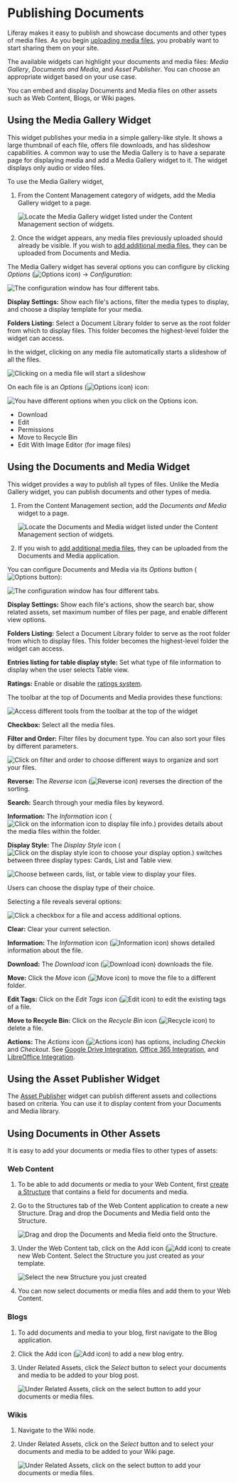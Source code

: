 # Publishing Documents

Liferay makes it easy to publish and showcase documents and other types of media files. As you begin [uploading media files](../uploading-and-managing/uploading-files.md), you probably want to start sharing them on your site.

The available widgets can highlight your documents and media files: *Media Gallery*, *Documents and Media*, and *Asset Publisher*. You can choose an appropriate widget based on your use case. 

You can embed and display Documents and Media files on other assets such as Web Content, Blogs, or Wiki pages.

## Using the Media Gallery Widget 

This widget publishes your media in a simple gallery-like style. It shows a large thumbnail of each file, offers file downloads, and has slideshow capabilities. A common way to use the Media Gallery is to have a separate page for displaying media and add a Media Gallery widget to it. The widget displays only audio or video files. 

To use the Media Gallery widget,

1. From the Content Management category of widgets, add the Media Gallery widget to a page. 

    ![Locate the Media Gallery widget listed under the Content Management section of widgets.](publishing-documents-on-a-dxp-site/images/01.png)

1. Once the widget appears, any media files previously uploaded should already be visible. If you wish to [add additional media files](../uploading-and-managing/uploading-files.md), they can be uploaded from Documents and Media.

The Media Gallery widget has several options you can configure by clicking *Options* (![Options icon](../../../images/icon-options.png)) &rarr; _Configuration_: 

![The configuration window has four different tabs.](publishing-documents-on-a-dxp-site/images/02.png)

**Display Settings:** Show each file's actions, filter the media types to display, and choose a display template for your media.

**Folders Listing:** Select a Document Library folder to serve as the root folder from which to display files. This folder becomes the highest-level folder the widget can access. 

In the widget, clicking on any media file automatically starts a slideshow of all the files.

![Clicking on a media file will start a slideshow](publishing-documents-on-a-dxp-site/images/03.png)

On each file is an *Options* (![Options icon](../../../images/icon-options.png)) icon: 

![You have different options when you click on the Options icon.](publishing-documents-on-a-dxp-site/images/04.png)

 * Download
 * Edit
 * Permissions
 * Move to Recycle Bin
 * Edit With Image Editor (for image files)

## Using the Documents and Media Widget 

This widget provides a way to publish all types of files. Unlike the Media Gallery widget, you can publish documents and other types of media.

1. From the Content Management section, add the *Documents and Media* widget to a page.

    ![Locate the Documents and Media widget listed under the Content Management section of widgets.](publishing-documents-on-a-dxp-site/images/05.png)

1. If you wish to [add additional media files](../uploading-and-managing/uploading-files.md), they can be uploaded from the Documents and Media application.

You can configure Documents and Media via its *Options* button (![Options button](../../../images/icon-options.png)): 

![The configuration window has four different tabs.](publishing-documents-on-a-dxp-site/images/06.png)

**Display Settings:** Show each file's actions, show the search bar, show related assets, set maximum number of files per page, and enable different view options.

**Folders Listing:** Select a Document Library folder to serve as the root folder from which to display files. This folder becomes the highest-level folder the widget can access. 

**Entries listing for table display style:** Set what type of file information to display when the user selects Table view.

**Ratings:** Enable or disable the [ratings system](../../../collaboration-and-social/social-tools/user-guide/using-the-ratings-system.md).

The toolbar at the top of Documents and Media provides these functions: 

![Access different tools from the toolbar at the top of the widget](publishing-documents-on-a-dxp-site/images/07.png)

**Checkbox:** Select all the media files.

**Filter and Order:** Filter files by document type. You can also sort your files by different parameters.

![Click on filter and order to choose different ways to organize and sort your files.](publishing-documents-on-a-dxp-site/images/08.png)

**Reverse:** The *Reverse* icon (![Reverse icon](../../../images/icon-sort.png)) reverses the direction of the sorting. 

**Search:** Search through your media files by keyword.

**Information:** The *Information* icon (![Click on the information icon to display file info.](../../../images/icon-information.png)) provides details about the media files within the folder.

**Display Style:** The *Display Style* icon (![Click on the display style icon to choose your display option.](../../../images/icon-view-type-cards.png)) switches between three display types: Cards, List and Table view. 

![Choose between cards, list, or table view to display your files.](publishing-documents-on-a-dxp-site/images/09.png)
 
Users can choose the display type of their choice.

Selecting a file reveals several options:

![Click a checkbox for a file and access additional options.](publishing-documents-on-a-dxp-site/images/10.png)

**Clear:** Clear your current selection.

**Information:** The *Information* icon (![Information icon](../../../images/icon-information.png)) shows detailed information about the file.

**Download:** The *Download* icon (![Download icon](../../../images/icon-download.png)) downloads the file.

**Move:** Click the *Move* icon (![Move icon](../../../images/icon-move.png)) to move the file to a different folder.

**Edit Tags:** Click on the *Edit Tags* icon (![Edit icon](../../../images/icon-edit.png)) to edit the existing tags of a file.

**Move to Recycle Bin:** Click on the *Recycle Bin* icon (![Recycle icon](../../../images/icon-trash.png)) to delete a file.

**Actions:** The *Actions* icon (![Actions icon](../../../images/icon-actions.png)) has options, including *Checkin* and *Checkout*. See [Google Drive Integration](../devops/google-drive-integration/enabling-document-creation-and-editing-with-google-drive.md), [Office 365 Integration](../devops/enabling-document-creation-and-editing-with-microsoft-office-365.md), and [LibreOffice Integration](../devops/enabling-openoffice-libreoffice-integration.md). 

## Using the Asset Publisher Widget

The [Asset Publisher](../../../site-building/displaying-content/using-the-asset-publisher-widget/displaying-assets-intro.md) widget can publish different assets and collections based on criteria. You can use it to display content from your Documents and Media library. 

## Using Documents in Other Assets

It is easy to add your documents or media files to other types of assets: 

### Web Content

1. To be able to add documents or media to your Web Content, first [create a Structure](../../web-content/web-content-structures/creating-structures.md) that contains a field for documents and media.

1. Go to the Structures tab of the Web Content application to create a new Structure. Drag and drop the Documents and Media field onto the Structure.

    ![Drag and drop the Documents and Media field onto the Structure.](publishing-documents-on-a-dxp-site/images/15.png)

1. Under the Web Content tab, click on the Add icon (![Add icon](../../../images/icon-add.png)) to create new Web Content. Select the Structure you just created as your template.

    ![Select the new Structure you just created](publishing-documents-on-a-dxp-site/images/16.png)

1. You can now select documents or media files and add them to your Web Content.

### Blogs

1. To add documents and media to your blog, first navigate to the Blog application.

1. Click the Add icon (![Add icon](../../../images/icon-add.png)) to add a new blog entry. 

1. Under Related Assets, click the *Select* button to select your documents and media to be added to your blog post.

   ![Under Related Assets, click on the select button to add your documents or media files.](publishing-documents-on-a-dxp-site/images/17.png)

### Wikis

1. Navigate to the Wiki node. 

1. Under Related Assets, click on the *Select* button and to select your documents and media to be added to your Wiki page.

   ![Under Related Assets, click on the select button to add your documents or media files.](publishing-documents-on-a-dxp-site/images/17.png)
